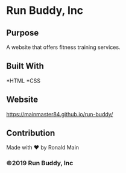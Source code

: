 # Run Buddy, Inc

## Purpose
A website that offers fitness training services.

## Built With
*HTML
*CSS

## Website
https://mainmaster84.github.io/run-buddy/

## Contribution
Made with ❤️ by Ronald Main

### ©️2019 Run Buddy, Inc
